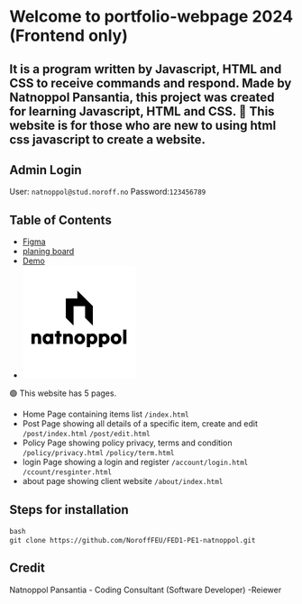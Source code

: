 # Welcome to portfolio-webpage 2024 (Frontend only)

## It is a program written by Javascript, HTML and CSS to receive commands and respond. Made by Natnoppol Pansantia, this project was created for learning Javascript, HTML and CSS.  💖 This website is for those who are new to using html css javascript to create a website.

## Admin Login
User: `natnoppol@stud.noroff.no`
Password:`123456789`

## Table of Contents
- [Figma](https://www.figma.com/design/EarMz0a8yDFw4Xfpzxi3GG/Game-App?node-id=1938-9423&t=SAukBV7t4eAhThz7-0)
- [planing board](https://github.com/orgs/NoroffFEU/projects/46/views/1)
- [Demo](https://norofffeu.github.io/FED1-PE1-natnoppol/)
- ![banner img](https://github.com/natnoppol/portfolio-webpage/blob/main/image/portfolio-logo.png)

🟢 This website has 5 pages.

- Home Page containing items list `/index.html`
- Post Page showing all details of a specific item, create and edit `/post/index.html`  `/post/edit.html`
- Policy Page showing policy privacy, terms and condition `/policy/privacy.html` `/policy/term.html` 
- login Page showing a login and register `/account/login.html` `/ccount/resginter.html`
- about page showing client  website `/about/index.html`

## Steps for installation

```
bash
git clone https://github.com/NoroffFEU/FED1-PE1-natnoppol.git

```

## Credit
Natnoppol Pansantia - Coding Consultant (Software Developer)
-Reiewer

